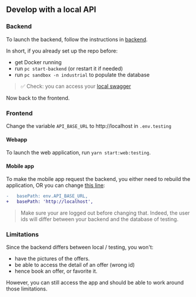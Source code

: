 ## Develop with a local API

### Backend

To launch the backend, follow the instructions in [backend](https://github.com/pass-culture/pass-culture-main/#api).

In short, if you already set up the repo before:

- get Docker running
- run `pc start-backend` (or restart it if needed)
- run `pc sandbox -n industrial` to populate the database

> ✅ Check: you can access your [local swagger](http://localhost/native/v1/swagger#/default/get_)

Now back to the frontend.

### Frontend

Change the variable `API_BASE_URL` to http://localhost in `.env.testing`

#### Webapp

To launch the web application, run `yarn start:web:testing`.

#### Mobile app

To make the mobile app request the backend, you either need to rebuild the application, OR you can change [this line](https://github.com/pass-culture/pass-culture-app-native/blob/984aaf165b1c31e6d51c27692ea2e2db6b5a5ac8/src/api/api.ts#L7):

```diff
-   basePath: env.API_BASE_URL,
+   basePath: 'http://localhost',
```

> Make sure your are logged out before changing that. Indeed, the user ids will differ between your backend and the database of testing.

### Limitations

Since the backend differs between local / testing, you won't:

- have the pictures of the offers.
- be able to access the detail of an offer (wrong id)
- hence book an offer, or favorite it.

However, you can still access the app and should be able to work around those limitations.
